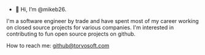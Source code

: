 - 👋 Hi, I’m @mikeb26.

I'm a software engineer by trade and have spent most of my career working on closed source projects for
various companies. I'm interested in contributing to fun open source projects on github.

How to reach me: github@torvosoft.com

<!---
mikeb26/mikeb26 is a ✨ special ✨ repository because its `README.md` (this file) appears on your GitHub profile.
You can click the Preview link to take a look at your changes.
--->
